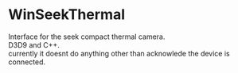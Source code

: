 # WinSeekThermal
Interface for the seek compact thermal camera.    
D3D9 and C++.    
currently it doesnt do anything other than acknowlede the device is connected.

